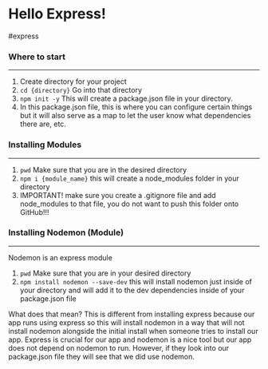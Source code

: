 # Hello Express!
#express


### Where to start
- - - -
1. Create directory for your project
2. `cd {directory}`  Go into that directory
3. `npm init -y`  This will create a package.json file in your directory.
4. In this package.json file, this is where you can configure certain things but it will also serve as a map to let the user know what dependencies there are, etc.


### Installing Modules
- - - -
1. `pwd`  Make sure that you are in the desired directory
2. `npm i {module_name}`  this will create a node_modules folder in your directory
3. IMPORTANT! make sure you create a .gitignore file and add node_modules to that file, you do not want to push this folder onto GitHub!!!


### Installing Nodemon (Module)
- - - -
Nodemon is an express module 
1. `pwd`  Make sure that you are in your desired directory
2. `npm install nodemon --save-dev`  this will install nodemon just inside of your directory and will add it to the dev dependencies inside of your package.json file

What does that mean? This is different from installing express because our app runs using express so this will install nodemon in a way that will not install nodemon alongside the initial install when someone tries to install our app. Express is crucial for our app and nodemon is a nice tool but our app does not depend on nodemon to run. However, if they look into our package.json file they will see that we did use nodemon. 
